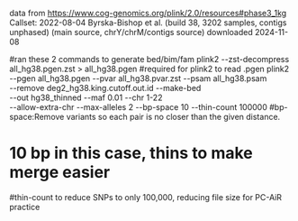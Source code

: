data from https://www.cog-genomics.org/plink/2.0/resources#phase3_1kg
Callset: 
2022-08-04 Byrska-Bishop et al. (build 38, 3202 samples, contigs unphased)
 (main source, chrY/chrM/contigs source)
downloaded 2024-11-08

#ran these 2 commands to generate bed/bim/fam
plink2 --zst-decompress all_hg38.pgen.zst > all_hg38.pgen 
#required for plink2 to read .pgen
plink2 --pgen all_hg38.pgen --pvar all_hg38.pvar.zst --psam all_hg38.psam \
--remove deg2_hg38.king.cutoff.out.id --make-bed \
--out hg38_thinned --maf 0.01 --chr 1-22 \
--allow-extra-chr --max-alleles 2 --bp-space 10 --thin-count 100000
#bp-space:Remove variants so each pair is no closer than the given distance.
# 10 bp in this case, thins to make merge easier
#thin-count to reduce SNPs to only 100,000, reducing file size for PC-AiR practice

